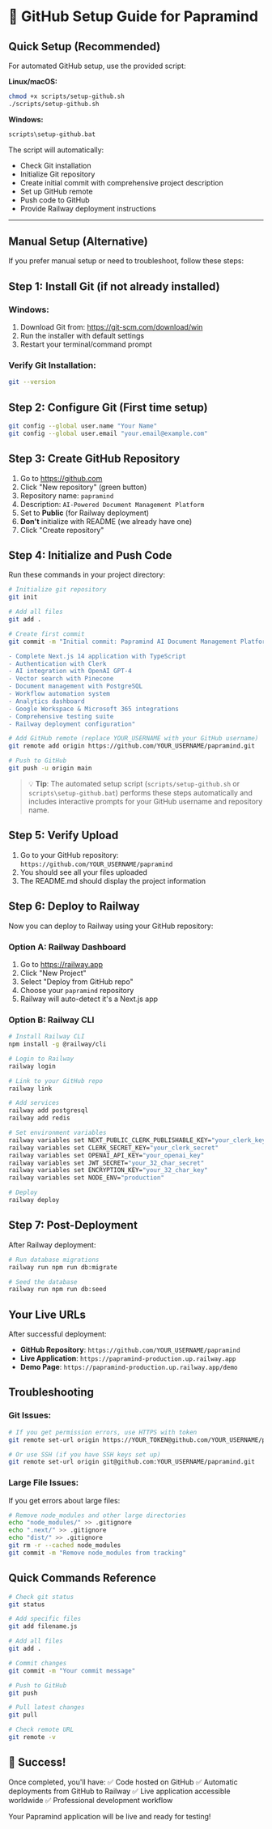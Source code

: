 # 🐙 GitHub Setup Guide for Papramind

## Quick Setup (Recommended)

For automated GitHub setup, use the provided script:

**Linux/macOS:**

```bash
chmod +x scripts/setup-github.sh
./scripts/setup-github.sh
```

**Windows:**

```bash
scripts\setup-github.bat
```

The script will automatically:

- Check Git installation
- Initialize Git repository
- Create initial commit with comprehensive project description
- Set up GitHub remote
- Push code to GitHub
- Provide Railway deployment instructions

---

## Manual Setup (Alternative)

If you prefer manual setup or need to troubleshoot, follow these steps:

## Step 1: Install Git (if not already installed)

### Windows:

1. Download Git from: https://git-scm.com/download/win
2. Run the installer with default settings
3. Restart your terminal/command prompt

### Verify Git Installation:

```bash
git --version
```

## Step 2: Configure Git (First time setup)

```bash
git config --global user.name "Your Name"
git config --global user.email "your.email@example.com"
```

## Step 3: Create GitHub Repository

1. Go to https://github.com
2. Click "New repository" (green button)
3. Repository name: `papramind`
4. Description: `AI-Powered Document Management Platform`
5. Set to **Public** (for Railway deployment)
6. **Don't** initialize with README (we already have one)
7. Click "Create repository"

## Step 4: Initialize and Push Code

Run these commands in your project directory:

```bash
# Initialize git repository
git init

# Add all files
git add .

# Create first commit
git commit -m "Initial commit: Papramind AI Document Management Platform

- Complete Next.js 14 application with TypeScript
- Authentication with Clerk
- AI integration with OpenAI GPT-4
- Vector search with Pinecone
- Document management with PostgreSQL
- Workflow automation system
- Analytics dashboard
- Google Workspace & Microsoft 365 integrations
- Comprehensive testing suite
- Railway deployment configuration"

# Add GitHub remote (replace YOUR_USERNAME with your GitHub username)
git remote add origin https://github.com/YOUR_USERNAME/papramind.git

# Push to GitHub
git push -u origin main
```

> 💡 **Tip**: The automated setup script (`scripts/setup-github.sh` or `scripts\setup-github.bat`) performs these steps automatically and includes interactive prompts for your GitHub username and repository name.

## Step 5: Verify Upload

1. Go to your GitHub repository: `https://github.com/YOUR_USERNAME/papramind`
2. You should see all your files uploaded
3. The README.md should display the project information

## Step 6: Deploy to Railway

Now you can deploy to Railway using your GitHub repository:

### Option A: Railway Dashboard

1. Go to https://railway.app
2. Click "New Project"
3. Select "Deploy from GitHub repo"
4. Choose your `papramind` repository
5. Railway will auto-detect it's a Next.js app

### Option B: Railway CLI

```bash
# Install Railway CLI
npm install -g @railway/cli

# Login to Railway
railway login

# Link to your GitHub repo
railway link

# Add services
railway add postgresql
railway add redis

# Set environment variables
railway variables set NEXT_PUBLIC_CLERK_PUBLISHABLE_KEY="your_clerk_key"
railway variables set CLERK_SECRET_KEY="your_clerk_secret"
railway variables set OPENAI_API_KEY="your_openai_key"
railway variables set JWT_SECRET="your_32_char_secret"
railway variables set ENCRYPTION_KEY="your_32_char_key"
railway variables set NODE_ENV="production"

# Deploy
railway deploy
```

## Step 7: Post-Deployment

After Railway deployment:

```bash
# Run database migrations
railway run npm run db:migrate

# Seed the database
railway run npm run db:seed
```

## Your Live URLs

After successful deployment:

- **GitHub Repository**: `https://github.com/YOUR_USERNAME/papramind`
- **Live Application**: `https://papramind-production.up.railway.app`
- **Demo Page**: `https://papramind-production.up.railway.app/demo`

## Troubleshooting

### Git Issues:

```bash
# If you get permission errors, use HTTPS with token
git remote set-url origin https://YOUR_TOKEN@github.com/YOUR_USERNAME/papramind.git

# Or use SSH (if you have SSH keys set up)
git remote set-url origin git@github.com:YOUR_USERNAME/papramind.git
```

### Large File Issues:

If you get errors about large files:

```bash
# Remove node_modules and other large directories
echo "node_modules/" >> .gitignore
echo ".next/" >> .gitignore
echo "dist/" >> .gitignore
git rm -r --cached node_modules
git commit -m "Remove node_modules from tracking"
```

## Quick Commands Reference

```bash
# Check git status
git status

# Add specific files
git add filename.js

# Add all files
git add .

# Commit changes
git commit -m "Your commit message"

# Push to GitHub
git push

# Pull latest changes
git pull

# Check remote URL
git remote -v
```

## 🎉 Success!

Once completed, you'll have:
✅ Code hosted on GitHub
✅ Automatic deployments from GitHub to Railway
✅ Live application accessible worldwide
✅ Professional development workflow

Your Papramind application will be live and ready for testing!
